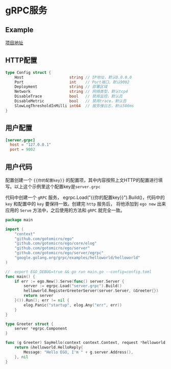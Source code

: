 # gRPC服务
## Example
[项目地址](https://github.com/gotomicro/ego/tree/master/example/server/http)

## HTTP配置
```go
type Config struct {
	Host                    string // IP地址，默认0.0.0.0
	Port                    int    // Port端口，默认9002
	Deployment              string // 部署区域
	Network                 string // 网络类型，默认tcp4
	DisableTrace            bool   // 禁用监控，默认否
	DisableMetric           bool   // 禁用trace，默认否
	SlowLogThresholdInMilli int64  // 服务慢日志，默认500ms
}
```

## 用户配置
```toml
[server.grpc]
  host = "127.0.0.1"
  port = 9002
```

## 用户代码
配置创建一个 ``{{你的配置key}}`` 的配置项，其中内容按照上文HTTP的配置进行填写。以上这个示例里这个配置key是``server.grpc``

代码中创建一个 ``gRPC`` 服务， egrpc.Load("{{你的配置key}}").Build()，代码中的 ``key`` 和配置中的 ``key`` 要保持一致。创建完 ``http`` 服务后， 将他添加到 ``ego new`` 出来应用的 ``Serve`` 方法中，之后使用的方法和 ``gRPC`` 就完全一致。

```go
package main

import (
	"context"
	"github.com/gotomicro/ego"
	"github.com/gotomicro/ego/core/elog"
	"github.com/gotomicro/ego/server"
	"github.com/gotomicro/ego/server/egrpc"
	"google.golang.org/grpc/examples/helloworld/helloworld"
)

//  export EGO_DEBUG=true && go run main.go --config=config.toml
func main() {
	if err := ego.New().Serve(func() server.Server {
		server := egrpc.Load("server.grpc").Build()
		helloworld.RegisterGreeterServer(server.Server, &Greeter{})
		return server
	}()).Run(); err != nil {
		elog.Panic("startup", elog.Any("err", err))
	}
}

type Greeter struct {
	server *egrpc.Component
}

func (g Greeter) SayHello(context context.Context, request *helloworld.HelloRequest) (*helloworld.HelloReply, error) {
	return &helloworld.HelloReply{
		Message: "Hello EGO, I'm " + g.server.Address(),
	}, nil
}
```